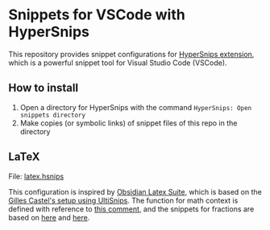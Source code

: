 # Snippets for VSCode with HyperSnips

This repository provides snippet configurations for
[HyperSnips extension](https://github.com/draivin/hsnips),
which is a powerful snippet tool for Visual Studio Code (VSCode).

## How to install

1. Open a directory for HyperSnips with the command `HyperSnips: Open snippets directory`
2. Make copies (or symbolic links) of snippet files of this repo in the directory


## LaTeX
File: [latex.hsnips](./latex.hsnips)

This configuration is inspired by [Obsidian Latex Suite](https://github.com/artisticat1/obsidian-latex-suite),
which is based on the [Gilles Castel's setup using UltiSnips](https://castel.dev/post/lecture-notes-1/).
The function for math context is defined with reference to [this comment](https://github.com/draivin/hsnips/issues/107#issuecomment-1021000711), and the snippets for fractions are based on [here](https://stackoverflow.com/questions/62545965/latex-fraction-snippets-in-vscode) and [here](https://github.com/draivin/hsnips/issues/18).

